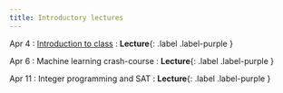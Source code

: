 ```yaml
---
title: Introductory lectures
---
```


Apr 4
: [Introduction to class](https://vitercik.github.io/ml4algs/assets/slides/lecture1.pdf)
  : **Lecture**{: .label .label-purple }

Apr 6
: Machine learning crash-course
  : **Lecture**{: .label .label-purple }

Apr 11
: Integer programming and SAT
  : **Lecture**{: .label .label-purple }
